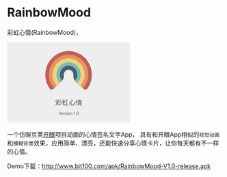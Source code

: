 # RainbowMood
彩虹心情(RainbowMood)，

![RainbowMood](https://github.com/zhongzilu/RainbowMood/blob/master/RainbowMood.jpg)

一个仿豌豆荚[开眼](http://www.wandoujia.com/apps/com.wandoujia.eyepetizer)项目动画的心情签名文字App，
具有和开眼App相似的`视觉动画`和`模糊背景`效果，应用简单、漂亮，还能快速分享心情卡片，让你每天都有不一样的心情。

Demo下载：http://www.bit100.com/apk/RainbowMood-V1.0-release.apk
